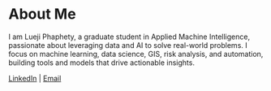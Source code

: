 # About Me

I am Lueji Phaphety, a graduate student in Applied Machine Intelligence, passionate about leveraging data and AI to solve real-world problems. I focus on machine learning, data science, GIS, risk analysis, and automation, building tools and models that drive actionable insights.

[LinkedIn](https://www.linkedin.com/in/lueji-phaphety) | [Email](mailto:lphaphety.ai@gmail.com)
